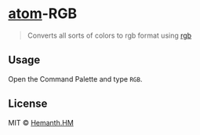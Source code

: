 # [atom](https://atom.io)-RGB

> Converts all sorts of colors to rgb format using [rgb](https://github.com/kamicane/rgb)

## Usage

Open the Command Palette and type `RGB`.


## License

MIT © [Hemanth.HM](http://h3manth.com)
